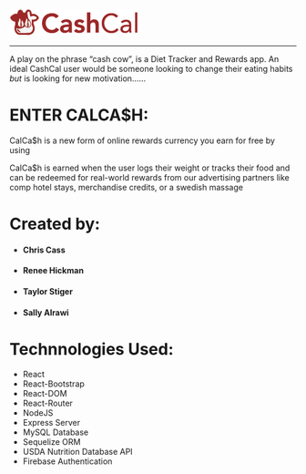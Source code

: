 ![CashCal](/client/public/images/cashcal2.png)

***



A play on the phrase “cash cow”, is a Diet Tracker and Rewards app. An ideal CashCal user would be someone looking to change their eating habits _but_ is looking for new motivation…...

# ENTER CALCA$H:
CalCa$h is a new form of online rewards currency you earn for free by using

CalCa$h is earned when the user logs their weight or tracks their food and can be redeemed for real-world rewards from our advertising partners like comp hotel stays, merchandise credits, or a swedish massage


# Created by:
- #### Chris Cass
- #### Renee Hickman
- #### Taylor Stiger
- #### Sally Alrawi


# Technnologies Used:
- React
- React-Bootstrap
- React-DOM
- React-Router
- NodeJS
- Express Server
- MySQL Database
- Sequelize ORM
- USDA Nutrition Database API
- Firebase Authentication
